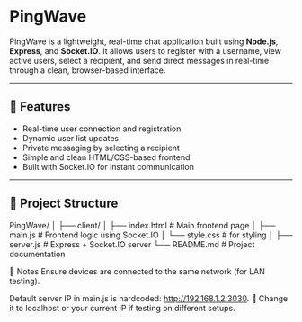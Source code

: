 # PingWave

PingWave is a lightweight, real-time chat application built using **Node.js**, **Express**, and **Socket.IO**. It allows users to register with a username, view active users, select a recipient, and send direct messages in real-time through a clean, browser-based interface.

---

## 🔧 Features

- Real-time user connection and registration
- Dynamic user list updates
- Private messaging by selecting a recipient
- Simple and clean HTML/CSS-based frontend
- Built with Socket.IO for instant communication

---

## 📂 Project Structure

PingWave/
│
├── client/
│ ├── index.html # Main frontend page
│ ├── main.js # Frontend logic using Socket.IO
│ └── style.css # for styling
│
├── server.js # Express + Socket.IO server
└── README.md # Project documentation

📌 Notes
Ensure devices are connected to the same network (for LAN testing).

Default server IP in main.js is hardcoded: http://192.168.1.2:3030.
🔁 Change it to localhost or your current IP if testing on different setups.

